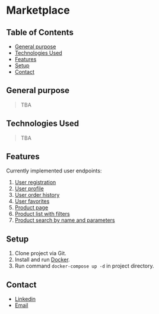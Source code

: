 # Marketplace
## Table of Contents
* [General purpose](#general-purpose)
* [Technologies Used](#technologies-used)
* [Features](#features)
* [Setup](#setup)
* [Contact](#contact)

## General purpose
>TBA


## Technologies Used
>TBA


## Features
Currently implemented user endpoints:
1. [User registration](http://localhost:8080/swagger-ui/index.html#/Register/register)
2. [User profile](http://localhost:8080/swagger-ui/index.html#/Users/getProfile)
3. [User order history](http://localhost:8080/swagger-ui/index.html#/Users/getUserWithHistory)
4. [User favorites](http://localhost:8080/swagger-ui/index.html#/Users/getUserWithFavorites)
5. [Product page](http://localhost:8080/swagger-ui/index.html#/Products/getProduct)
6. [Product list with filters](http://localhost:8080/swagger-ui/index.html#/Products/getProducts)
7. [Product search by name and parameters](http://localhost:8080/swagger-ui/index.html#/Products/searchProducts)
## Setup
1. Clone project via Git.
2. Install and run [Docker](https://www.docker.com/).
3. Run command ```docker-compose up -d``` in project directory.

## Contact
- [Linkedin](https://www.linkedin.com/in/denys-filonenko-6a8632163/)
- [Email](mailto:filonenko.denys94@gmail.com)
